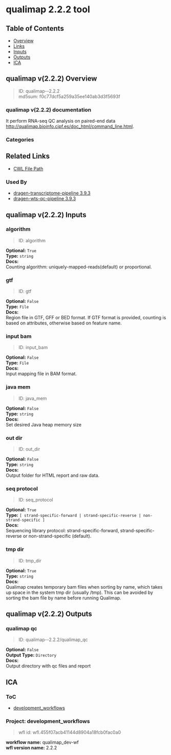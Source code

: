 
qualimap 2.2.2 tool
===================

## Table of Contents
  
- [Overview](#qualimap-v222-overview)  
- [Links](#related-links)  
- [Inputs](#qualimap-v222-inputs)  
- [Outputs](#qualimap-v222-outputs)  
- [ICA](#ica)  


## qualimap v(2.2.2) Overview



  
> ID: qualimap--2.2.2  
> md5sum: f0c77dcf5a259a35ee140ab3d3f5693f

### qualimap v(2.2.2) documentation
  
It perform RNA-seq QC analysis on paired-end data http://qualimap.bioinfo.cipf.es/doc_html/command_line.html.

### Categories
  


## Related Links
  
- [CWL File Path](../../../../../../tools/qualimap/2.2.2/qualimap__2.2.2.cwl)  


### Used By
  
- [dragen-transcriptome-pipeline 3.9.3](../../../workflows/dragen-transcriptome-pipeline/3.9.3/dragen-transcriptome-pipeline__3.9.3.md)  
- [dragen-wts-qc-pipeline 3.9.3](../../../workflows/dragen-wts-qc-pipeline/3.9.3/dragen-wts-qc-pipeline__3.9.3.md)  

  


## qualimap v(2.2.2) Inputs

### algorithm



  
> ID: algorithm
  
**Optional:** `True`  
**Type:** `string`  
**Docs:**  
Counting algorithm:
uniquely-mapped-reads(default) or proportional.


### gtf



  
> ID: gtf
  
**Optional:** `False`  
**Type:** `File`  
**Docs:**  
Region file in GTF, GFF or BED format. 
If GTF format is provided, counting is based on
attributes, otherwise based on feature name.


### input bam



  
> ID: input_bam
  
**Optional:** `False`  
**Type:** `File`  
**Docs:**  
Input mapping file in BAM format.


### java mem



  
> ID: java_mem
  
**Optional:** `False`  
**Type:** `string`  
**Docs:**  
Set desired Java heap memory size


### out dir



  
> ID: out_dir
  
**Optional:** `False`  
**Type:** `string`  
**Docs:**  
Output folder for HTML report and raw data.


### seq protocol



  
> ID: seq_protocol
  
**Optional:** `True`  
**Type:** `[ strand-specific-forward | strand-specific-reverse | non-strand-specific ]`  
**Docs:**  
Sequencing library protocol:
strand-specific-forward, strand-specific-reverse or 
non-strand-specific (default).


### tmp dir



  
> ID: tmp_dir
  
**Optional:** `True`  
**Type:** `string`  
**Docs:**  
Qualimap creates temporary bam files when sorting by name, which takes up space in the system tmp dir (usually /tmp). 
This can be avoided by sorting the bam file by name before running Qualimap.

  


## qualimap v(2.2.2) Outputs

### qualimap qc



  
> ID: qualimap--2.2.2/qualimap_qc  

  
**Optional:** `False`  
**Output Type:** `Directory`  
**Docs:**  
Output directory with qc files and report
  

  


## ICA

### ToC
  
- [development_workflows](#project-development_workflows)  


### Project: development_workflows


> wfl id: wfl.455f07acb41144d8904a18fcb0fac0a0  

  
**workflow name:** qualimap_dev-wf  
**wfl version name:** 2.2.2  

  

